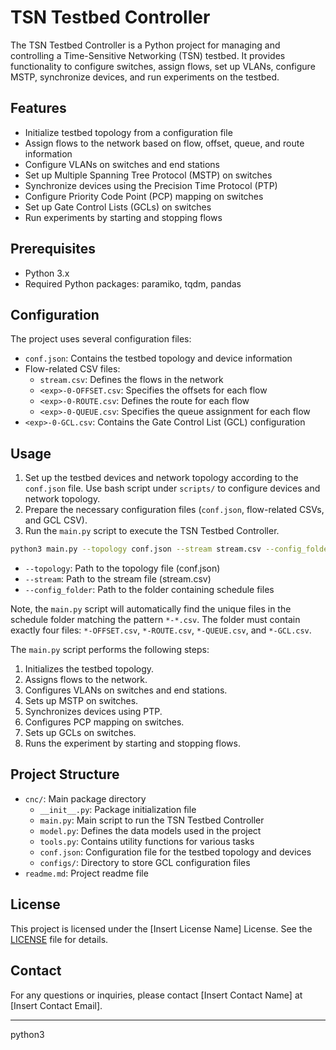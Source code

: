 <!--
Author: <Chuanyu> (skewcy@gmail.com)
readme.md (c) 2024
Desc: description
Created:  2024-10-28T17:36:23.579Z
-->

# TSN Testbed Controller

The TSN Testbed Controller is a Python project for managing and controlling a Time-Sensitive Networking (TSN) testbed. It provides functionality to configure switches, assign flows, set up VLANs, configure MSTP, synchronize devices, and run experiments on the testbed.

## Features

- Initialize testbed topology from a configuration file
- Assign flows to the network based on flow, offset, queue, and route information
- Configure VLANs on switches and end stations
- Set up Multiple Spanning Tree Protocol (MSTP) on switches
- Synchronize devices using the Precision Time Protocol (PTP)
- Configure Priority Code Point (PCP) mapping on switches
- Set up Gate Control Lists (GCLs) on switches
- Run experiments by starting and stopping flows

## Prerequisites

- Python 3.x
- Required Python packages: paramiko, tqdm, pandas

## Configuration

The project uses several configuration files:

- `conf.json`: Contains the testbed topology and device information
- Flow-related CSV files:
  - `stream.csv`: Defines the flows in the network
  - `<exp>-0-OFFSET.csv`: Specifies the offsets for each flow
  - `<exp>-0-ROUTE.csv`: Defines the route for each flow
  - `<exp>-0-QUEUE.csv`: Specifies the queue assignment for each flow
- `<exp>-0-GCL.csv`: Contains the Gate Control List (GCL) configuration

## Usage

1. Set up the testbed devices and network topology according to the `conf.json` file. Use bash script under `scripts/` to configure devices and network topology.
2. Prepare the necessary configuration files (`conf.json`, flow-related CSVs, and GCL CSV).
3. Run the `main.py` script to execute the TSN Testbed Controller.

```bash
python3 main.py --topology conf.json --stream stream.csv --config_folder <exp>-schedule
```

- `--topology`: Path to the topology file (conf.json)
- `--stream`: Path to the stream file (stream.csv)
- `--config_folder`: Path to the folder containing schedule files

Note, the `main.py` script will automatically find the unique files in the schedule folder matching the pattern `*-*.csv`. The folder must contain exactly four files: `*-OFFSET.csv`, `*-ROUTE.csv`, `*-QUEUE.csv`, and `*-GCL.csv`.


The `main.py` script performs the following steps:

1. Initializes the testbed topology.
2. Assigns flows to the network.
3. Configures VLANs on switches and end stations.
4. Sets up MSTP on switches.
5. Synchronizes devices using PTP.
6. Configures PCP mapping on switches.
7. Sets up GCLs on switches.
8. Runs the experiment by starting and stopping flows.

## Project Structure

- `cnc/`: Main package directory
  - `__init__.py`: Package initialization file
  - `main.py`: Main script to run the TSN Testbed Controller
  - `model.py`: Defines the data models used in the project
  - `tools.py`: Contains utility functions for various tasks
  - `conf.json`: Configuration file for the testbed topology and devices
  - `configs/`: Directory to store GCL configuration files
- `readme.md`: Project readme file

## License

This project is licensed under the [Insert License Name] License. See the [LICENSE](./LICENSE) file for details.

## Contact

For any questions or inquiries, please contact [Insert Contact Name] at [Insert Contact Email].


---

python3